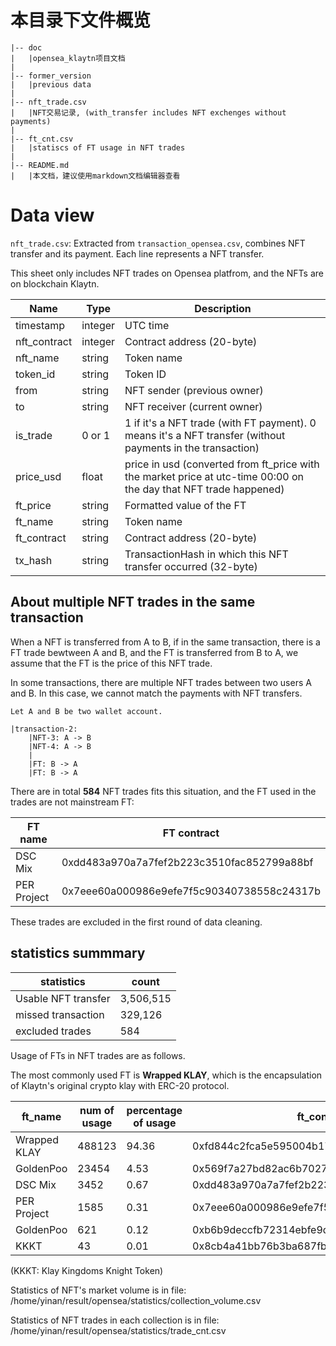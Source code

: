 # 本目录下文件概览

```
|-- doc
|   |opensea_klaytn项目文档
|
|-- former_version
|   |previous data
|
|-- nft_trade.csv
|   |NFT交易记录, (with_transfer includes NFT exchenges without payments)
|
|-- ft_cnt.csv
|   |statiscs of FT usage in NFT trades
|
|-- README.md
|   |本文档，建议使用markdown文档编辑器查看

```


# Data view

`nft_trade.csv`:
Extracted from `transaction_opensea.csv`, combines NFT transfer and its payment.
Each line represents a NFT transfer.

This sheet only includes NFT trades on Opensea platfrom,
and the NFTs are on blockchain Klaytn.


Name            |Type           |Description
----------------|---------------|---------------
timestamp	    |integer <int64>|UTC time
nft_contract    |integer <int64>|Contract address (20-byte)
nft_name        |string	        |Token name
token_id        |string	        |Token ID
from	        |string	        |NFT sender (previous owner)
to	            |string	        |NFT receiver (current owner)
is_trade        |0 or 1         |1 if it's a NFT trade (with FT payment). 0 means it's a NFT transfer (without payments in the transaction)
price_usd       |float          |price in usd (converted from ft_price with the market price at utc-time 00:00 on the day that NFT trade happened)
ft_price        |string	        |Formatted value of the FT
ft_name	        |string	        |Token name
ft_contract	    |string	        |Contract address (20-byte)
tx_hash	        |string	        |TransactionHash in which this NFT transfer occurred (32-byte)


## About multiple NFT trades in the same transaction

When a NFT is transferred from A to B, if in the same transaction,
there is a FT trade bewtween A and B, and the FT is transferred from B to A,
we assume that the FT is the price of this NFT trade.

In some transactions, there are multiple NFT trades between two users A and B.
In this case, we cannot match the payments with NFT transfers.

```
Let A and B be two wallet account.

|transaction-2:
    |NFT-3: A -> B
    |NFT-4: A -> B
    |
    |FT: B -> A
    |FT: B -> A
```

There are in total **584** NFT trades fits this situation,
and the FT used in the trades are not mainstream FT:

FT name     | FT contract
------------|-------------
DSC Mix     |0xdd483a970a7a7fef2b223c3510fac852799a88bf
PER Project |0x7eee60a000986e9efe7f5c90340738558c24317b

These trades are excluded in the first round of data cleaning.


## statistics summmary

statistics          |count
--------------------|---------
Usable NFT transfer |3,506,515
missed transaction  |329,126
excluded trades     |584

Usage of FTs in NFT trades are as follows.

The most commonly used FT is **Wrapped KLAY**,
which is the encapsulation of Klaytn's original crypto klay with ERC-20 protocol.

ft_name        |num of usage   |percentage of usage    |ft_contract
---------------|---------------|-----------------------|---------------------
Wrapped KLAY   |488123         |94.36                  |0xfd844c2fca5e595004b17615f891620d1cb9bbb2
GoldenPoo      |23454          |4.53                   |0x569f7a27bd82ac6b7027572ba4a416b492323194
DSC Mix        |3452           |0.67                   |0xdd483a970a7a7fef2b223c3510fac852799a88bf
PER Project    |1585           |0.31                   |0x7eee60a000986e9efe7f5c90340738558c24317b
GoldenPoo      |621            |0.12                   |0xb6b9deccfb72314ebfe9d03824f85d02b7b03f9d
KKKT           |43             |0.01                   |0x8cb4a41bb76b3ba687fbb117ad867d8be1c4dba5

(KKKT: Klay Kingdoms Knight Token)

Statistics of NFT's market volume is in file:
/home/yinan/result/opensea/statistics/collection_volume.csv

Statistics of NFT trades in each collection is in file:
/home/yinan/result/opensea/statistics/trade_cnt.csv
